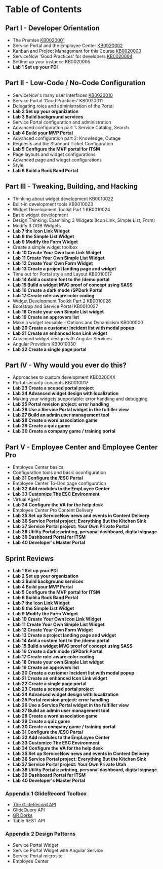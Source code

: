 # Table of Contents

## Part I - Developer Orientation

* The Premise [KB0020001](KB0020001.md) 
* Service Portal and the Employee Center [KB0020002](KB0020002.md) 
* Kanban and Project Management for this Course [KB0020003](KB0020003.md)
* ServiceNow 'Good Practices' for developers [KB0020004](KB0020004.md)
* Setting up your instance KB0020005
* **Lab 1 Set up your PDI**

## Part II - Low-Code / No-Code Configuration

* ServiceNow's many user interfaces [KB0020010](KB0010010.md)
* Service Portal 'Good Practices' KB0020011
* Delegating roles and administration of the Portal
* **Lab 2 Set up your organization**
* **Lab 3 Build background services**
* Service Portal configuration and administration
* Advanced configuration part 1: Service Catalog, Search
* **Lab 4 Build your MVP Portal**
* Advanced configuration part 2: Knowledge, Outage
* Requests and the Standard Ticket Configuration
* **Lab 5 Configure the MVP portal for ITSM**
* Page layouts and widget configurations
* Advanced page and widget configurations
* Style
* **Lab 6 Build a Rock Band Portal**

## Part III - Tweaking, Building, and Hacking

* Thinking about widget development KB0010022
* Built-in development tools KB0010023
* Widget Development Toolkit Part 1  KB0010024
* Basic widget development
* Design Thinking: Examining 3 Widgets (Icon Link, Simple List, Form)
* Modify 3 OOB Widgets
* **Lab 7 the Icon Link Widget**
* **Lab 8 the Simple List Widget**
* **Lab 9 Modify the Form Widget**
* Create a simple widget toolbox 
* **Lab 10 Create Your Own Icon Link Widget**
* **Lab 11 Create Your Own  Simple List Widget**
* **Lab 12 Create Your Own  Form Widget**
* **Lab 13 Create a project landing page and widget**
* Time out for Portal style and Layout KB0010017
* **Lab 14 Add a custom font to the /demo portal**
* **Lab 15 Build a widget MVC proof of concept using SASS**
* **Lab 16 Create a dark mode /SPDark Portal**
* **Lab 17 Create role-aware color coding**
* Widget Development Toolkit Part 2 KB0010026
* Bootstrap and Service Portal KB0010027
* **Lab 18 Create your own Simple List widget**
* **Lab 19 Create an approvers list**
* Make a widget reusable - Options and Dynamicism KB000000
* **Lab 20 Create a customer Incident list with modal popup**
* **Lab 21 Create an enhanced Icon Link widget**
* Advanced widget design with Angular Services
* Angular Providers KB0010030
* **Lab 22 Create a single page portal**

## Part IV - Why would you ever do this?

* Approaches to custom development KB00200XX
* Portal security concepts KB0010017
* **Lab 23 Create a scoped portal project**
* **Lab 24 Advanced widget design with localization**
* Making your widgets supportable: error handling and debugging
* **Lab 25 Portal revision project: error handling**
* **Lab 26 Use a Service Portal widget in the fulfiller view**
* **Lab 27 Build an admin user management tool**
* **Lab 28 Create a word association game**
* **Lab 29 Create a quiz game**
* **Lab 30 Create a company game / training portal**

## Part V - Employee Center and Employee Center Pro

* Employee Center basics
* Configuration tools and basic oconfiguration
* **Lab 31 Configure the /ESC Portal**
* Employee Center To-Dos page configuration
* **Lab 32 Add modules to the EmpLoyee Center**
* **Lab 33 Customize The ESC Environment**
* Virtual Agent
* **Lab 34 Configure the VA for the help desk**
* Employee Center Pro Content Delivery
* **Lab 35 Set up ServiceNow news and events in Content Delivery**
* **Lab 36  Service Portal project: Everything But the Kitchen Sink**
* **Lab 37  Service Portal project: Your Own Private Portal**
* **Lab 38  Utility Portals: printing, personal dashboard, digital signage**
* **Lab 39  Dashboard Portal for ITSM**
* **Lab 40  Developer's Master Portal**


## Sprint Reviews
* **Lab 1 Set up your PDI**
* **Lab 2 Set up your organization**
* **Lab 3 Build background services**
* **Lab 4 Build your MVP Portal**
* **Lab 5 Configure the MVP portal for ITSM**
* **Lab 6 Build a Rock Band Portal**
* **Lab 7 the Icon Link Widget**
* **Lab 8 the Simple List Widget**
* **Lab 9 Modify the Form Widget**
* **Lab 10 Create Your Own Icon Link Widget**
* **Lab 11 Create Your Own  Simple List Widget**
* **Lab 12 Create Your Own  Form Widget**
* **Lab 13 Create a project landing page and widget**
* **Lab 14 Add a custom font to the /demo portal**
* **Lab 15 Build a widget MVC proof of concept using SASS**
* **Lab 16 Create a dark mode /SPDark Portal**
* **Lab 17 Create role-aware color coding**
* **Lab 18 Create your own Simple List widget**
* **Lab 19 Create an approvers list**
* **Lab 20 Create a customer Incident list with modal popup**
* **Lab 21 Create an enhanced Icon Link widget**
* **Lab 22 Create a single page portal**
* **Lab 23 Create a scoped portal project**
* **Lab 24 Advanced widget design with localization**
* **Lab 25 Portal revision project: error handling**
* **Lab 26 Use a Service Portal widget in the fulfiller view**
* **Lab 27 Build an admin user management tool**
* **Lab 28 Create a word association game**
* **Lab 29 Create a quiz game**
* **Lab 30 Create a company game / training portal**
* **Lab 31 Configure the /ESC Portal**
* **Lab 32 Add modules to the EmpLoyee Center**
* **Lab 33 Customize The ESC Environment**
* **Lab 34 Configure the VA for the help desk**
* **Lab 35 Set up ServiceNow news and events in Content Delivery**
* **Lab 36  Service Portal project: Everything But the Kitchen Sink**
* **Lab 37  Service Portal project: Your Own Private Utah**
* **Lab 38  Utility Portals: printing, personal dashboard, digital signage**
* **Lab 39  Dashboard Portal for ITSM**
* **Lab 40  Developer's Master Portal**


### Appendix 1 GlideRecord Toolbox

* [The GlideRecord API](a2_01.md)
* GlideQuery API
* [GR Dorks](a2_02.md)
* Table REST API

### Appendix 2 Design Patterns

* Service Portal Widget
* Service Portal Widget with Angular Service
* Service Portal microsite
* Employee Center
